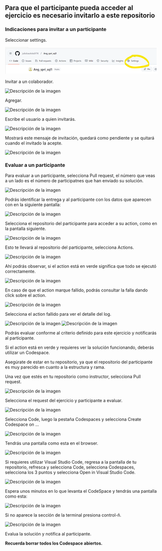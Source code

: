 ## **Para que el participante pueda acceder al ejercicio es necesario invitarlo a este repositorio**

### Indicaciones para invitar a un participante

Seleccionar settings.

![Descripción de la imagen](../Imagenes/imagenes/Img1.png) 

Invitar a un colaborador.

![Descripción de la imagen](../imagenes/Img2.png)

Agregar.

![Descripción de la imagen](../imagenes/Img3.png)

Escribe el usuario a quien invitarás.

![Descripción de la imagen](../imagenes/Img4.png)

Mostrará este mensaje de invitación, quedará como pendiente y se quitará cuando el invitado la acepte.

![Descripción de la imagen](../imagenes/Img5.png)

### Evaluar a un participante

Para evaluar a un participante, selecciona Pull request, el número que veas a un lado es el número de participatnes que han enviado su solución.

![Descripción de la imagen](../imagenes/Img32.png)

Podrás identificar la entrega y al participante con los datos que aparecen con en la siguiente pantalla:

![Descripción de la imagen](../imagenes/Img33.png)

Selecciona el repositorio del participante para acceder a su action, como en la pantalla siguiente.

![Descripción de la imagen](../imagenes/Img34.png)

Esto te llevará al repositorio del participante, selecciona Actions.

![Descripción de la imagen](../imagenes/Img35.png)

Ahí podrás observar, si el action está en verde significa que todo se ejecutó correctamente.

![Descripción de la imagen](../imagenes/Img36.png)

En caso de que el action marque fallido, podrás consultar la falla dando click sobre el action.

![Descripción de la imagen](../imagenes/Img24.png)

Selecciona el action fallido para ver el detalle del log.

![Descripción de la imagen](../imagenes/Img25.png)
![Descripción de la imagen](../imagenes/Img26.png)

Podrás evaluar conforme al criterio definido para este ejercicio y notificarás al participante.

Si el action está en verde y requieres ver la solución funcionando, deberás utilizar un Codespace.

Asegúrate de estar en tu repositorio, ya que el repositorio del participante es muy parecido en cuanto a la estructura y rama.

Una vez que estés en tu repositorio como instructor, selecciona Pull request.

![Descripción de la imagen](../imagenes/Img32.png)

Selecciona el request del ejercicio y participante a evaluar.

![Descripción de la imagen](../imagenes/Img33.png)

Selecciona Code, luego la pestaña Codespaces y selecciona Create Codespace on ...

![Descripción de la imagen](../imagenes/Img37.png)

Tendrás una pantalla como esta en el browser.

![Descripción de la imagen](../imagenes/Img38.png)

Si requieres utilizar Visual Studio Code, regresa a la pantalla de tu repositorio, refresca y selecciona Code, selecciona Codespaces, selecciona los 3 puntos y selecciona Open in Visual Studio Code.

![Descripción de la imagen](../imagenes/Img39.png)

Espera unos minutos en lo que levanta el CodeSpace y tendrás una pantalla como esta:

![Descripción de la imagen](../imagenes/Img20.png)

Si no aparece la sección de la terminal presiona control-ñ.

![Descripción de la imagen](../imagenes/Img21.png)

Evalua la solución y notifica al participante.

**Recuerda borrar todos los Codespace abiertos.**





